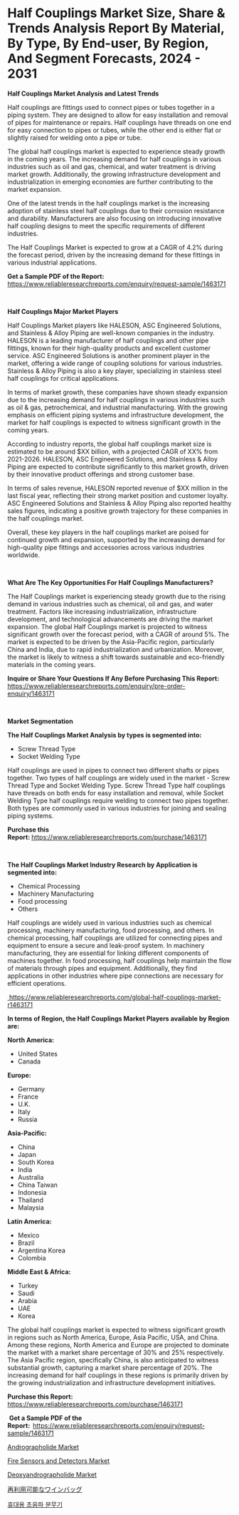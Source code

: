 <p><h1>Half Couplings Market Size, Share & Trends Analysis Report By Material, By Type, By End-user, By Region, And Segment Forecasts, 2024 - 2031</h1></p><p><strong>Half Couplings Market Analysis and Latest Trends</strong></p>
<p><p>Half couplings are fittings used to connect pipes or tubes together in a piping system. They are designed to allow for easy installation and removal of pipes for maintenance or repairs. Half couplings have threads on one end for easy connection to pipes or tubes, while the other end is either flat or slightly raised for welding onto a pipe or tube.</p><p>The global half couplings market is expected to experience steady growth in the coming years. The increasing demand for half couplings in various industries such as oil and gas, chemical, and water treatment is driving market growth. Additionally, the growing infrastructure development and industrialization in emerging economies are further contributing to the market expansion.</p><p>One of the latest trends in the half couplings market is the increasing adoption of stainless steel half couplings due to their corrosion resistance and durability. Manufacturers are also focusing on introducing innovative half coupling designs to meet the specific requirements of different industries.</p><p>The Half Couplings Market is expected to grow at a CAGR of 4.2% during the forecast period, driven by the increasing demand for these fittings in various industrial applications.</p></p>
<p><strong>Get a Sample PDF of the Report:&nbsp;</strong> <a href="https://www.reliableresearchreports.com/enquiry/request-sample/1463171">https://www.reliableresearchreports.com/enquiry/request-sample/1463171</a></p>
<p>&nbsp;</p>
<p><strong>Half Couplings Major Market Players</strong></p>
<p><p>Half Couplings Market players like HALESON, ASC Engineered Solutions, and Stainless & Alloy Piping are well-known companies in the industry. HALESON is a leading manufacturer of half couplings and other pipe fittings, known for their high-quality products and excellent customer service. ASC Engineered Solutions is another prominent player in the market, offering a wide range of coupling solutions for various industries. Stainless & Alloy Piping is also a key player, specializing in stainless steel half couplings for critical applications.</p><p>In terms of market growth, these companies have shown steady expansion due to the increasing demand for half couplings in various industries such as oil & gas, petrochemical, and industrial manufacturing. With the growing emphasis on efficient piping systems and infrastructure development, the market for half couplings is expected to witness significant growth in the coming years.</p><p>According to industry reports, the global half couplings market size is estimated to be around $XX billion, with a projected CAGR of XX% from 2021-2026. HALESON, ASC Engineered Solutions, and Stainless & Alloy Piping are expected to contribute significantly to this market growth, driven by their innovative product offerings and strong customer base.</p><p>In terms of sales revenue, HALESON reported revenue of $XX million in the last fiscal year, reflecting their strong market position and customer loyalty. ASC Engineered Solutions and Stainless & Alloy Piping also reported healthy sales figures, indicating a positive growth trajectory for these companies in the half couplings market.</p><p>Overall, these key players in the half couplings market are poised for continued growth and expansion, supported by the increasing demand for high-quality pipe fittings and accessories across various industries worldwide.</p></p>
<p>&nbsp;</p>
<p><strong>What Are The Key Opportunities For Half Couplings Manufacturers?</strong></p>
<p><p>The Half Couplings market is experiencing steady growth due to the rising demand in various industries such as chemical, oil and gas, and water treatment. Factors like increasing industrialization, infrastructure development, and technological advancements are driving the market expansion. The global Half Couplings market is projected to witness significant growth over the forecast period, with a CAGR of around 5%. The market is expected to be driven by the Asia-Pacific region, particularly China and India, due to rapid industrialization and urbanization. Moreover, the market is likely to witness a shift towards sustainable and eco-friendly materials in the coming years.</p></p>
<p><strong>Inquire or Share Your Questions If Any Before Purchasing This Report:</strong> <a href="https://www.reliableresearchreports.com/enquiry/pre-order-enquiry/1463171">https://www.reliableresearchreports.com/enquiry/pre-order-enquiry/1463171</a></p>
<p>&nbsp;</p>
<p><strong>Market Segmentation</strong></p>
<p><strong>The Half Couplings Market Analysis by types is segmented into:</strong></p>
<p><ul><li>Screw Thread Type</li><li>Socket Welding Type</li></ul></p>
<p><p>Half couplings are used in pipes to connect two different shafts or pipes together. Two types of half couplings are widely used in the market - Screw Thread Type and Socket Welding Type. Screw Thread Type half couplings have threads on both ends for easy installation and removal, while Socket Welding Type half couplings require welding to connect two pipes together. Both types are commonly used in various industries for joining and sealing piping systems.</p></p>
<p><strong>Purchase this Report:&nbsp;</strong><a href="https://www.reliableresearchreports.com/purchase/1463171">https://www.reliableresearchreports.com/purchase/1463171</a></p>
<p>&nbsp;</p>
<p><strong>The Half Couplings Market Industry Research by Application is segmented into:</strong></p>
<p><ul><li>Chemical Processing</li><li>Machinery Manufacturing</li><li>Food processing</li><li>Others</li></ul></p>
<p><p>Half couplings are widely used in various industries such as chemical processing, machinery manufacturing, food processing, and others. In chemical processing, half couplings are utilized for connecting pipes and equipment to ensure a secure and leak-proof system. In machinery manufacturing, they are essential for linking different components of machines together. In food processing, half couplings help maintain the flow of materials through pipes and equipment. Additionally, they find applications in other industries where pipe connections are necessary for efficient operations.</p></p>
<p><a href="https://www.reliableresearchreports.com/global-half-couplings-market-r1463171">&nbsp;https://www.reliableresearchreports.com/global-half-couplings-market-r1463171</a></p>
<p><strong>In terms of Region, the Half Couplings Market Players available by Region are:</strong></p>
<p>
    <p> <strong> North America: </strong>
        <ul>
            <li>United States</li>
            <li>Canada</li>
        </ul>
        </p> 
    <p> <strong> Europe: </strong>
        <ul>
            <li>Germany</li>
            <li>France</li>
            <li>U.K.</li>
            <li>Italy</li>
            <li>Russia</li>
        </ul>
        </p> 
    <p> <strong> Asia-Pacific: </strong>
        <ul>
            <li>China</li>
            <li>Japan</li>
            <li>South Korea</li>
            <li>India</li>
            <li>Australia</li>
            <li>China Taiwan</li>
            <li>Indonesia</li>
            <li>Thailand</li>
            <li>Malaysia</li>
        </ul>
        </p> 
    <p> <strong> Latin America: </strong>
        <ul>
            <li>Mexico</li>
            <li>Brazil</li>
            <li>Argentina Korea</li>
            <li>Colombia</li>
        </ul>
        </p> 
    <p> <strong> Middle East & Africa: </strong>
        <ul>
            <li>Turkey</li>
            <li>Saudi</li>
            <li>Arabia</li>
            <li>UAE</li>
            <li>Korea</li>
        </ul>
    </p>
    </p>
<p><p>The global half couplings market is expected to witness significant growth in regions such as North America, Europe, Asia Pacific, USA, and China. Among these regions, North America and Europe are projected to dominate the market with a market share percentage of 30% and 25% respectively. The Asia Pacific region, specifically China, is also anticipated to witness substantial growth, capturing a market share percentage of 20%. The increasing demand for half couplings in these regions is primarily driven by the growing industrialization and infrastructure development initiatives.</p></p>
<p><strong>Purchase this Report: </strong><a href="https://www.reliableresearchreports.com/purchase/1463171">https://www.reliableresearchreports.com/purchase/1463171</a></p>
<p>&nbsp;<strong>Get a Sample PDF of the Report:&nbsp;&nbsp;</strong><a href="https://www.reliableresearchreports.com/enquiry/request-sample/1463171">https://www.reliableresearchreports.com/enquiry/request-sample/1463171</a></p>
<p><strong></strong></p>
<p><p><a href="https://issuu.com/reportprime-2/docs/andrographolide-market-size-2030.pptx">Andrographolide Market</a></p><p><a href="https://www.linkedin.com/pulse/decoding-fire-sensors-detectors-market-metrics-share-trends-lm9yc?trackingId=hXFB%2F%2BXdGhYpJz9LD64xNA%3D%3D">Fire Sensors and Detectors Market</a></p><p><a href="https://issuu.com/reportprime-2/docs/deoxyandrographolide-market-size-2030.pptx">Deoxyandrographolide Market</a></p><p><a href="https://github.com/joaejkdzgyljvo6/Market-Research-Report-List-1/blob/main/828505730775.md">再利用可能なワインバッグ</a></p><p><a href="https://github.com/iansanftyord09878/Market-Research-Report-List-1/blob/main/511802228159.md">휴대용 초음파 분무기</a></p></p>